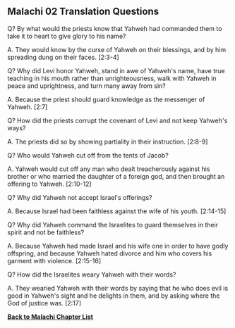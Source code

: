 ## Malachi 02 Translation Questions ##

Q? By what would the priests know that Yahweh had commanded them to take it to heart to give glory to his name?

A. They would know by the curse of Yahweh on their blessings, and by him spreading dung on their faces. [2:3-4]

Q? Why did Levi honor Yahweh, stand in awe of Yahweh's name, have true teaching in his mouth rather than unrighteousness, walk with Yahweh in peace and uprightness, and turn many away from sin?

A. Because the priest should guard knowledge as the messenger of Yahweh. [2:7]

Q? How did the priests corrupt the covenant of Levi and not keep Yahweh's ways?

A. The priests did so by showing partiality in their instruction. [2:8-9]

Q? Who would Yahweh cut off from the tents of Jacob?

A. Yahweh would cut off any man who dealt treacherously against his brother or who married the daughter of a foreign god, and then brought an offering to Yahweh. [2:10-12]

Q? Why did Yahweh not accept Israel's offerings?

A. Because Israel had been faithless against the wife of his youth. [2:14-15]

Q? Why did Yahweh command the Israelites to guard themselves in their spirit and not be faithless?

A. Because Yahweh had made Israel and his wife one in order to have godly offspring, and because Yahweh hated divorce and him who covers his garment with violence. [2:15-16]

Q? How did the Israelites weary Yahweh with their words?

A. They wearied Yahweh with their words by saying that he who does evil is good in Yahweh's sight and he delights in them, and by asking where the God of justice was. [2:17]

__[Back to Malachi Chapter List](./)__

